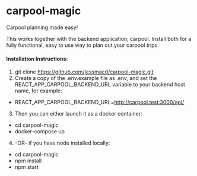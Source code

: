 # carpool-magic

Carpool planning made easy!

This works together with the backend application, carpool. Install both for a fully functional, easy to use way to plan out your carpool trips.

#### Installation Instructions:
1. git clone  https://github.com/jessmacd/carpool-magic.git
2. Create a copy of the .env.example file as .env, and set the REACT_APP_CARPOOL_BACKEND_URL variable to your backend host name, for example:
 - REACT_APP_CARPOOL_BACKEND_URL=http://carpool.test:3000/api/
3. Then you can either launch it as a docker container:
 - cd carpool-magic
 - docker-compose up 
4. -OR- if you have node installed locally:
 - cd carpool-magic
 - npm install
 - npm start
